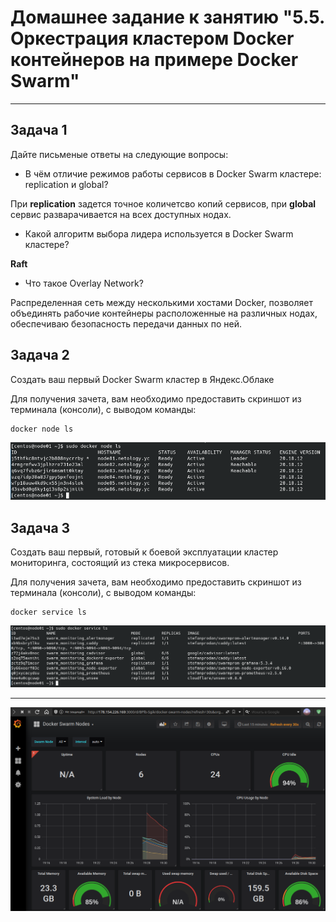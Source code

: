 # Домашнее задание к занятию "5.5. Оркестрация кластером Docker контейнеров на примере Docker Swarm"

---

## Задача 1

Дайте письменые ответы на следующие вопросы:

- В чём отличие режимов работы сервисов в Docker Swarm кластере: replication и global?

При **replication** задется точное количетсво копий сервисов, при **global** сервис разварачивается на всех доступных нодах.

- Какой алгоритм выбора лидера используется в Docker Swarm кластере?

**Raft**

- Что такое Overlay Network?

Распределенная сеть между несколькими хостами Docker, позволяет объединять рабочие контейнеры расположенные на различных нодах, обеспечиваю безопасность передачи данных по ней.

## Задача 2

Создать ваш первый Docker Swarm кластер в Яндекс.Облаке

Для получения зачета, вам необходимо предоставить скриншот из терминала (консоли), с выводом команды:

```bash
docker node ls
```
![nodes](img/node.png)

## Задача 3

Создать ваш первый, готовый к боевой эксплуатации кластер мониторинга, состоящий из стека микросервисов.

Для получения зачета, вам необходимо предоставить скриншот из терминала (консоли), с выводом команды:
```
docker service ls
```

![service](img/service.png)

---

![grafana](img/grafana.png)

